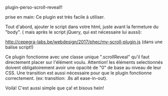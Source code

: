 plugin-perso-scroll-reveal!!

prise en main: 
Ce plugin est très facile à utiliser.

Tout d'abord, ajouter le script dans votre html, juste avant la fermeture du "body".
( mais après le script jQuery, qui est nécessaire lui aussi):

http://cepegra-labs.be/webdesign/2017/phec/my-scroll-plugin.js (dans une balise script!)

Ce plugin fonctionne avec une classe unique ".scrollReveal" qu'il faut directement placer sur l'élément voulu.
Attention! les éléments selectionnés doivent obligatoirement avoir une opacité de "0" de base au niveau de leur CSS.
Une transition est aussi nécessaire pour que le plugin fonctionne correctement. (ex: transition: .8s all ease-in-out).

Voilà! C'est aussi simple que ça!
et bisous hein!

